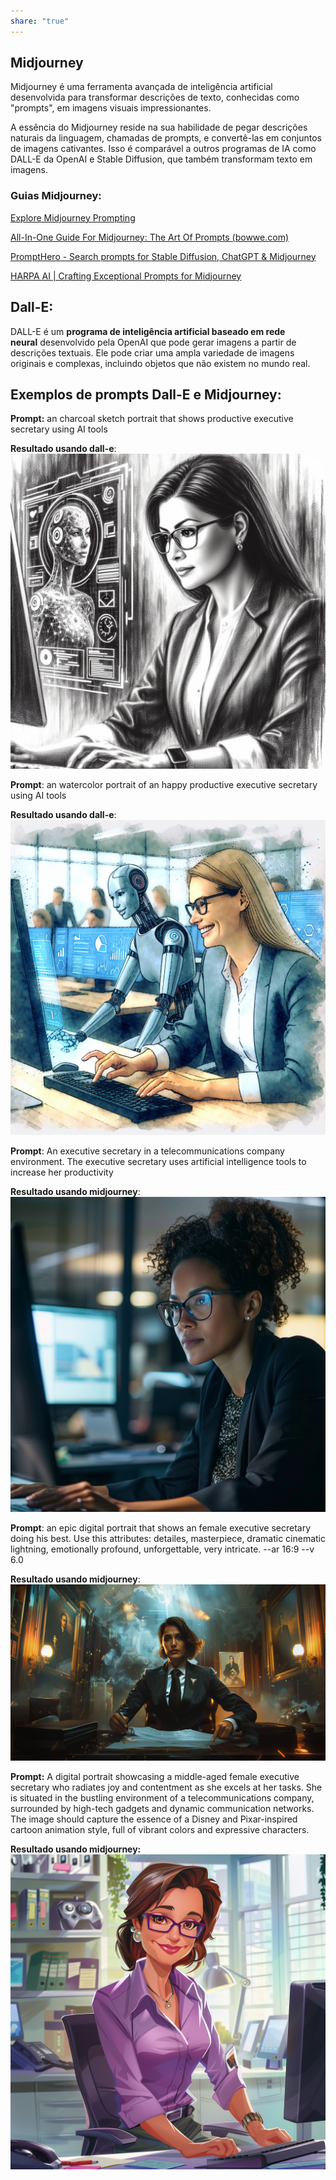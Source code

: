 ```yaml
---
share: "true"
---
```


## Midjourney

Midjourney é uma ferramenta avançada de inteligência artificial desenvolvida para transformar descrições de texto, conhecidas como "prompts", em imagens visuais impressionantes. 

A essência do Midjourney reside na sua habilidade de pegar descrições naturais da linguagem, chamadas de prompts, e convertê-las em conjuntos de imagens cativantes. Isso é comparável a outros programas de IA como DALL-E da OpenAI e Stable Diffusion, que também transformam texto em imagens. 

### Guias Midjourney:

[Explore Midjourney Prompting](https://docs.midjourney.com/docs/explore-prompting)

[All-In-One Guide For Midjourney: The Art Of Prompts (bowwe.com)](https://bowwe.com/blog/guide-to-midjourney-prompts)

[PromptHero - Search prompts for Stable Diffusion, ChatGPT & Midjourney](https://prompthero.com/)

[HARPA AI | Crafting Exceptional Prompts for Midjourney](https://harpa.ai/blog/ultimate-midjourney-prompts-guide)


## Dall-E:

DALL-E é um **programa de inteligência artificial baseado em rede neural** desenvolvido pela OpenAI que pode gerar imagens a partir de descrições textuais. Ele pode criar uma ampla variedade de imagens originais e complexas, incluindo objetos que não existem no mundo real.


## Exemplos de prompts Dall-E e Midjourney:


**Prompt:** an charcoal sketch portrait that shows productive executive secretary using AI tools

**Resultado usando dall-e**:
![](./imagens/exemplo-1.png)




**Prompt**: an watercolor portrait of an happy productive executive secretary using AI tools

**Resultado usando dall-e**:
![](./imagens/exemplo-2.png)



**Prompt**: An executive secretary in a telecommunications company environment. The executive secretary uses artificial intelligence tools to increase her productivity

**Resultado usando midjourney**:
![](./imagens/exemplo-3.png)




**Prompt**: an epic digital portrait that shows an female executive secretary doing his best. Use this attributes: detailes, masterpiece, dramatic cinematic lightning, emotionally profound, unforgettable, very intricate. --ar 16:9 --v 6.0 

**Resultado usando midjourney**: 
![](./imagens/exemplo-4.png)




**Prompt:** A digital portrait showcasing a middle-aged female executive secretary who radiates joy and contentment as she excels at her tasks. She is situated in the bustling environment of a telecommunications company, surrounded by high-tech gadgets and dynamic communication networks. The image should capture the essence of a Disney and Pixar-inspired cartoon animation style, full of vibrant colors and expressive characters. 

**Resultado usando midjourney:**
![](./imagens/exemplo-5.png)

